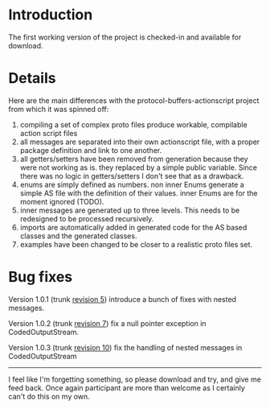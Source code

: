 # Introduction #

The first working version of the project is checked-in and available for download.


# Details #

Here are the main differences with the protocol-buffers-actionscript project from which it was spinned off:

  1. compiling a set of complex proto files produce workable, compilable action script files
  1. all messages are separated into their own actionscript file, with a proper package definition and link to one another.
  1. all getters/setters have been removed from generation because they were not working as is. they replaced by a simple public variable. Since there was no logic in getters/setters I don't see that as a drawback.
  1. enums are simply defined as numbers. non inner Enums generate a simple AS file with the definition of their values. inner Enums are for the moment ignored (TODO).
  1. inner messages are generated up to three levels. This needs to be redesigned to be processed recursively.
  1. imports are automatically added in generated code for the AS based classes and the generated classes.
  1. examples have been changed to be closer to a realistic proto files set.

# Bug fixes #

Version 1.0.1 (trunk [revision 5](https://code.google.com/p/protobuf-actionscript3/source/detail?r=5)) introduce a bunch of fixes with nested messages.

Version 1.0.2 (trunk [revision 7](https://code.google.com/p/protobuf-actionscript3/source/detail?r=7)) fix a null pointer exception in CodedOutputStream.

Version 1.0.3 (trunk [revision 10](https://code.google.com/p/protobuf-actionscript3/source/detail?r=10)) fix the handling of nested messages in CodedOutputStream

---

I feel like I'm forgetting something, so please download and try, and give me feed back. Once again participant are more than welcome as I certainly can't do this on my own.